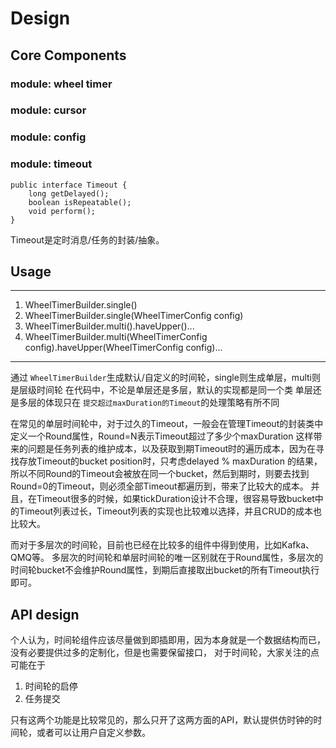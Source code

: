 # Design

## Core Components
### module: wheel timer

### module: cursor
### module: config

### module: timeout
````
public interface Timeout {
    long getDelayed();
    boolean isRepeatable();
    void perform();
}
````
Timeout是定时消息/任务的封装/抽象。

## Usage

---
1. WheelTimerBuilder.single()
2. WheelTimerBuilder.single(WheelTimerConfig config)
3. WheelTimerBuilder.multi().haveUpper()...
4. WheelTimerBuilder.multi(WheelTimerConfig config).haveUpper(WheelTimerConfig config)...
---
通过 `WheelTimerBuilder`生成默认/自定义的时间轮，single则生成单层，multi则是层级时间轮
在代码中，不论是单层还是多层，默认的实现都是同一个类
单层还是多层的体现只在 `提交超过maxDuration的Timeout`的处理策略有所不同

在常见的单层时间轮中，对于过久的Timeout，一般会在管理Timeout的封装类中定义一个Round属性，Round=N表示Timeout超过了多少个maxDuration
这样带来的问题是任务列表的维护成本，以及获取到期Timeout时的遍历成本，因为在寻找存放Timeout的bucket position时，只考虑delayed % maxDuration
的结果，所以不同Round的Timeout会被放在同一个bucket，然后到期时，则要去找到Round=0的Timeout，则必须全部Timeout都遍历到，带来了比较大的成本。
并且，在Timeout很多的时候，如果tickDuration设计不合理，很容易导致bucket中的Timeout列表过长，Timeout列表的实现也比较难以选择，并且CRUD的成本也比较大。

而对于多层次的时间轮，目前也已经在比较多的组件中得到使用，比如Kafka、QMQ等。
多层次的时间轮和单层时间轮的唯一区别就在于Round属性，多层次的时间轮bucket不会维护Round属性，到期后直接取出bucket的所有Timeout执行即可。

## API design
个人认为，时间轮组件应该尽量做到即插即用，因为本身就是一个数据结构而已，没有必要提供过多的定制化，但是也需要保留接口，
对于时间轮，大家关注的点可能在于
1. 时间轮的启停
2. 任务提交

只有这两个功能是比较常见的，那么只开了这两方面的API，默认提供仿时钟的时间轮，或者可以让用户自定义参数。
